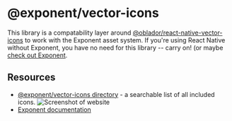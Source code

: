 # @exponent/vector-icons

This library is a compatability layer around
[@oblador/react-native-vector-icons](https://github.com/oblador/react-native-vector-icons)
to work with the Exponent asset system. If you're using React Native
without Exponent, you have no need for this library -- carry on! (or
maybe [check out Exponent](https://getexponent.com/).

## Resources

- [@exponent/vector-icons directory](https://exponentjs.github.io/vector-icons/) - a searchable list of all included icons.
![Screenshot of website](https://github.com/exponentjs/vector-icons/blob/master/website-screenshot.png)
- [Exponent documentation](http://docs.getexponent.com/)
